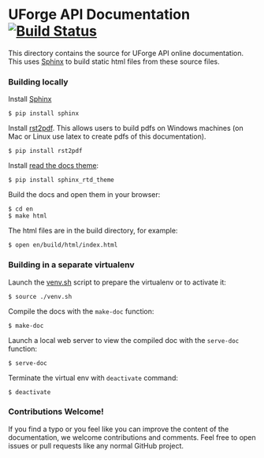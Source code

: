 # UForge API Documentation [![Build Status](https://travis-ci.org/usharesoft/api-docs.svg?branch=master)](https://travis-ci.org/usharesoft/api-docs)

This directory contains the source for UForge API online documentation.  This uses [Sphinx](http://sphinx-doc.org) to build static html files from these source files.

### Building locally

Install [Sphinx](http://sphinx-doc.org)

    $ pip install sphinx

Install [rst2pdf](https://github.com/rst2pdf/rst2pdf).  This allows users to build pdfs on Windows machines (on Mac or Linux use latex to create pdfs of this documentation).

    $ pip install rst2pdf

Install [read the docs theme](https://github.com/snide/sphinx_rtd_theme):

    $ pip install sphinx_rtd_theme

Build the docs and open them in your browser:

    $ cd en
    $ make html

The html files are in the build directory, for example:

    $ open en/build/html/index.html

### Building in a separate virtualenv

Launch the [venv.sh](blob/master/venv.sh) script to prepare the virtualenv or to activate it:

    $ source ./venv.sh

Compile the docs with the `make-doc` function:

    $ make-doc

Launch a local web server to view the compiled doc with the `serve-doc` function:

    $ serve-doc

Terminate the virtual env with `deactivate` command:

    $ deactivate

### Contributions Welcome!

If you find a typo or you feel like you can improve the content of the documentation, we welcome contributions and comments. Feel free to open issues or pull requests like any normal GitHub project.